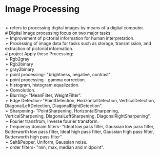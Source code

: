 # Image Processing 
<br>
➢ refers to processing digital images by means of a digital computer.
<br>
# Digital image processing focus on two major tasks:
<br>
➢ Improvement of pictorial information for human interpretation.
<br>
➢ Processing of image data for tasks such as storage, transmission, and extraction of
pictorial information.
<br>
# project Apply these Processing: 
<br>
➢ Rgb2gray
<br>
➢ Rgb2binary
<br>
➢ gray2binary
<br>
➢ point processing- "brightness, negative, contrast".
<br>
➢ point processing - gamma correction.
<br>
➢ histogram, histogram equalization.
<br>
➢ Convolution.
<br>
➢ Blurring- "MeanFilter, WeightFilter".
<br>
➢ Edge Detection-"PointDetection, HorizontalDetection, VerticalDetection, DiagonalLeftDetection, DiagonalRightDetection".
<br>
➢ Sharpening- "PointSharpening, HorizontalSharpening, VerticalSharpening, DiagonalLeftSharpening, DiagonalRightSharpening".
<br>
➢ Fourier transfrom, Inverse fourier transform.
<br>
➢ frequency domain filters- "Ideal low pass filter, Gaussian low pass filter, Butterworth low pass filter, Ideal high pass filter, Gaussian high pass filter, Butterworth high pass filter".
<br>
➢ Salt&Pepper, Uniform, Gaussian noise. 
<br>
➢ order filters- "min, max, median and midpoint".
